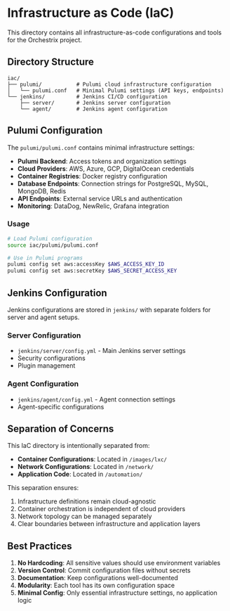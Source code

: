 # Infrastructure as Code (IaC)

This directory contains all infrastructure-as-code configurations and tools for the Orchestrix project.

## Directory Structure

```
iac/
├── pulumi/           # Pulumi cloud infrastructure configuration
│   └── pulumi.conf   # Minimal Pulumi settings (API keys, endpoints)
└── jenkins/          # Jenkins CI/CD configuration
    ├── server/       # Jenkins server configuration
    └── agent/        # Jenkins agent configuration
```

## Pulumi Configuration

The `pulumi/pulumi.conf` contains minimal infrastructure settings:

- **Pulumi Backend**: Access tokens and organization settings
- **Cloud Providers**: AWS, Azure, GCP, DigitalOcean credentials
- **Container Registries**: Docker registry configuration
- **Database Endpoints**: Connection strings for PostgreSQL, MySQL, MongoDB, Redis
- **API Endpoints**: External service URLs and authentication
- **Monitoring**: DataDog, NewRelic, Grafana integration

### Usage

```bash
# Load Pulumi configuration
source iac/pulumi/pulumi.conf

# Use in Pulumi programs
pulumi config set aws:accessKey $AWS_ACCESS_KEY_ID
pulumi config set aws:secretKey $AWS_SECRET_ACCESS_KEY
```

## Jenkins Configuration

Jenkins configurations are stored in `jenkins/` with separate folders for server and agent setups.

### Server Configuration
- `jenkins/server/config.yml` - Main Jenkins server settings
- Security configurations
- Plugin management

### Agent Configuration  
- `jenkins/agent/config.yml` - Agent connection settings
- Agent-specific configurations

## Separation of Concerns

This IaC directory is intentionally separated from:
- **Container Configurations**: Located in `/images/lxc/`
- **Network Configurations**: Located in `/network/`
- **Application Code**: Located in `/automation/`

This separation ensures:
1. Infrastructure definitions remain cloud-agnostic
2. Container orchestration is independent of cloud providers
3. Network topology can be managed separately
4. Clear boundaries between infrastructure and application layers

## Best Practices

1. **No Hardcoding**: All sensitive values should use environment variables
2. **Version Control**: Commit configuration files without secrets
3. **Documentation**: Keep configurations well-documented
4. **Modularity**: Each tool has its own configuration space
5. **Minimal Config**: Only essential infrastructure settings, no application logic